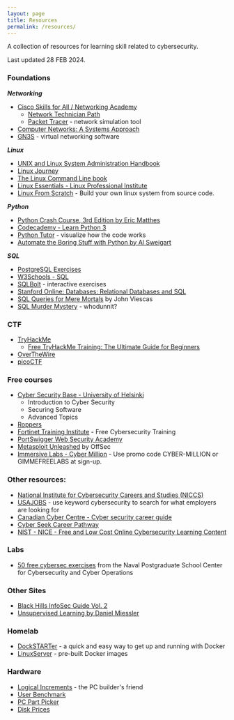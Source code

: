```yaml
---
layout: page
title: Resources
permalink: /resources/
---
```

A collection of resources for learning skill related to cybersecurity. 

Last updated 28 FEB 2024.

### Foundations

***Networking***
- [Cisco Skills for All / Networking Academy](https://www.netacad.com/)  
    - [Network Technician Path](https://skillsforall.com/career-path/network-technician?courseLang=en-US)
    - [Packet Tracer](https://www.netacad.com/courses/packet-tracer) - network simulation tool
- [Computer Networks: A Systems Approach](https://book.systemsapproach.org/index.html)
- [GN3S](https://www.gns3.com/software) - virtual networking software 
    
***Linux***
- [UNIX and Linux System Administration Handbook](https://www.admin.com/)
- [Linux Journey](https://linuxjourney.com/)
- [The Linux Command Line book](https://linuxcommand.org/tlcl.php)
- [Linux Essentials - Linux Professional Institute](https://learning.lpi.org/en/learning-materials/010-160/)
- [Linux From Scratch](https://www.linuxfromscratch.org/) - Build your own linux system from source code. 

***Python***
- [Python Crash Course, 3rd Edition by Eric Matthes](https://nostarch.com/python-crash-course-3rd-edition)
- [Codecademy - Learn Python 3](https://www.codecademy.com/learn/learn-python-3)
- [Python Tutor](https://pythontutor.com/visualize.html#mode=edit) - visualize how the code works
- [Automate the Boring Stuff with Python by Al Sweigart](https://automatetheboringstuff.com/)

***SQL***
- [PostgreSQL Exercises](https://pgexercises.com/)
- [W3Schools - SQL](https://www.w3schools.com/sql/default.asp)
- [SQLBolt](https://sqlbolt.com/) - interactive exercises
- [Stanford Online: Databases: Relational Databases and SQL](https://online.stanford.edu/courses/soe-ydatabases0005-databases-relational-databases-and-sql)
- [SQL Queries for Mere Mortals](https://www.oreilly.com/library/view/sql-queries-for/9780134858432/) by John Viescas
- [SQL Murder Mystery](https://mystery.knightlab.com/) - whodunnit?

### CTF
- [TryHackMe](https://tryhackme.com/)
    - [Free TryHackMe Training: The Ultimate Guide for Beginners](https://tryhackme.com/r/resources/blog/free_path)
- [OverTheWire](https://overthewire.org/wargames/)
- [picoCTF](https://picoctf.org/)

### Free courses
- [Cyber Security Base - University of Helsinki](https://cybersecuritybase.mooc.fi/)
    - Introduction to Cyber Security
    - Securing Software
    - Advanced Topics
- [Roppers](https://www.roppers.org/)
- [Fortinet Training Institute](https://training.fortinet.com/) - Free Cybersecurity Training
- [PortSwigger Web Security Academy](https://portswigger.net/web-security)
- [Metasploit Unleashed](https://www.offsec.com/metasploit-unleashed/) by OffSec
- [Immersive Labs - Cyber Million](https://community.immersivelabs.online/register) - Use promo code CYBER-MILLION or GIMMEFREELABS at sign-up.

### Other resources:
- [National Institute for Cybersecurity Careers and Studies (NICCS)](https://niccs.cisa.gov/cybersecurity-career-resources/additional-resources)
- [USAJOBS](https://www.usajobs.gov/) - use keyword cybersecurity to search for what employers are looking for
- [Canadian Cyber Centre - Cyber security career guide](https://www.cyber.gc.ca/en/guidance/cyber-security-career-guide)
- [Cyber Seek Career Pathway](https://www.cyberseek.org/pathway.html)
- [NIST - NICE - Free and Low Cost Online Cybersecurity Learning Content](https://www.nist.gov/itl/applied-cybersecurity/nice/resources/online-learning-content)

### Labs
- [50 free cybersec exercises](https://nps.edu/web/c3o/labtainers) from the Naval Postgraduate School Center for Cybersecurity and Cyber Operations

### Other Sites
- [Black Hills InfoSec Guide Vol. 2](https://www.blackhillsinfosec.com/prompt-zine/prompt-issue-infosec-survival-guide-second-volume/)
- [Unsupervised Learning by Daniel Miessler](https://danielmiessler.com/)

### Homelab
- [DockSTARTer](https://dockstarter.com/) - a quick and easy way to get up and running with Docker
- [LinuxServer](https://www.linuxserver.io/) - pre-built Docker images

### Hardware
- [Logical Increments](https://www.logicalincrements.com/) - the PC builder's friend
- [User Benchmark](https://www.userbenchmark.com/)
- [PC Part Picker](https://ca.pcpartpicker.com)
- [Disk Prices](https://diskprices.com/?locale=ca)
